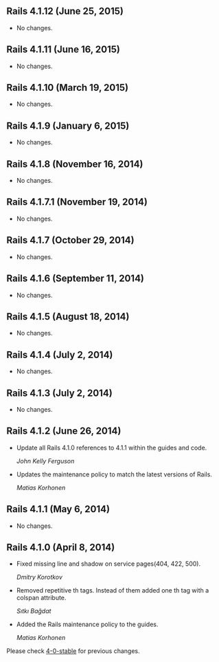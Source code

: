 ## Rails 4.1.12 (June 25, 2015) ##

*   No changes.


## Rails 4.1.11 (June 16, 2015) ##

*   No changes.


## Rails 4.1.10 (March 19, 2015) ##

*   No changes.


## Rails 4.1.9 (January 6, 2015) ##

*   No changes.


## Rails 4.1.8 (November 16, 2014) ##

*   No changes.


## Rails 4.1.7.1 (November 19, 2014) ##

*   No changes.


## Rails 4.1.7 (October 29, 2014) ##

*   No changes.


## Rails 4.1.6 (September 11, 2014) ##

*   No changes.


## Rails 4.1.5 (August 18, 2014) ##

*   No changes.


## Rails 4.1.4 (July 2, 2014) ##

*   No changes.


## Rails 4.1.3 (July 2, 2014) ##

*   No changes.


## Rails 4.1.2 (June 26, 2014) ##

* Update all Rails 4.1.0 references to 4.1.1 within the guides and code.

    *John Kelly Ferguson*

*   Updates the maintenance policy to match the latest versions of Rails.

    *Matias Korhonen*


## Rails 4.1.1 (May 6, 2014) ##

*   No changes.


## Rails 4.1.0 (April 8, 2014) ##

*   Fixed missing line and shadow on service pages(404, 422, 500).

    *Dmitry Korotkov*

*   Removed repetitive th tags. Instead of them added one th tag with a colspan attribute.

    *Sıtkı Bağdat*

*   Added the Rails maintenance policy to the guides.

    *Matias Korhonen*

Please check [4-0-stable](https://github.com/rails/rails/blob/4-0-stable/guides/CHANGELOG.md) for previous changes.
